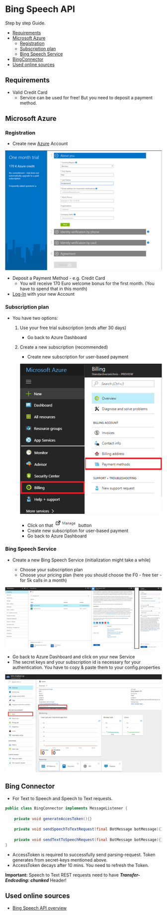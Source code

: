 # Bing Speech API

Step by step Guide.
<!-- MarkdownTOC -->

- [Requirements](#requirements)
- [Microsoft Azure](#microsoft-azure-registration)
    - [Registration](#registration)
    - [Subscription plan](#subscription-plan)
    - [Bing Speech Service](#bing-speech-service)
- [BingConnector](#bing-connector)
- [Used online sources](#used-online-sources)

<!-- /MarkdownTOC -->

## Requirements

- Valid Credit Card 
    - Service can be used for free! But you need to deposit a payment method.

## Microsoft Azure 

### Registration

- Create new [Azure](https://azure.microsoft.com/de-de/free/) Account

![Azure Registration](img/bing/azure-registration.png)

- Deposit a Payment Method - e.g. Credit Card
    - You will receive 170 Euro welcome bonus for the first month. (You have to spend that in this month)
- [Log-In](https://portal.azure.com/#dashboard/private) with your new Account 

### Subscription plan

- You have two options:
    1. Use your free trial subscription (ends after 30 days)
        - Go back to Azure Dashboard
    
    2. Create a new subscription (recommended)
    
        - Create new subscription for user-based payment
        
        ![Billing Menu](img/bing/billing-menu.png)
        
        - Click on that ![Manage Button](img/bing/manage-btn.png) button    
        - Create new subscription for user-based payment
        - Go back to Azure Dashboard

### Bing Speech Service

- Create a new Bing Speech Service (initialization might take a while)

    - Choose your subscription plan
    - Choose your pricing plan (here you should choose the F0 - free tier - for 5k calls in a month)
    
![Create Service](img/bing/create-new-bing-speech-service.png)

- Go back to Azure Dashboard and click on your new Service
- The secret keys and your subscription id is necessary for your authentication. You have to copy & paste them to your config.properties

![Bing Speech Service](img/bing/bing-speech-service-dashboard.png)

## Bing Connector

- For Text to Speech and Speech to Text requests.

```java
public class BingConnector implements MessageListener {
    
    private void generateAccesToken(){}
    
    private void sendSpeechToTextRequest(final BotMessage botMessage){}
    
    private void sendTextToSpeechRequest(final BotMessage botMessage){}
}
```

- AccessToken is required to successfully send parsing-request. Token generates from secret-keys mentioned above.
- AccessToken decays after 10 mins. You need to refresh the Token.

__Important:__ Speech to Text REST requests need to have **_Transfer-Endcoding: chunked_** Header!

## Used online sources
- [Bing Speech API overview](https://docs.microsoft.com/de-de/azure/cognitive-services/speech/home)